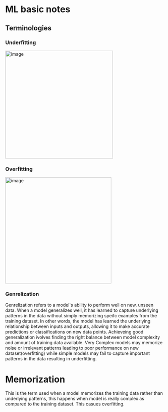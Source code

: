 # ML basic notes 

## Terminologies

### Underfitting

<img width="341" alt="image" src="https://github.com/AbdulHadi806/AI-Advance-Notes/assets/113926529/6f34c9ab-0c44-431a-bb09-578cf9753325">

### Overfitting

<img width="336" alt="image" src="https://github.com/AbdulHadi806/AI-Advance-Notes/assets/113926529/c2a7987e-2be5-4752-8d3a-a3f4e92f43af">

### Genrelization
Genrelization refers to a model's ability to perform well on new, unseen data. When a model generalizes well, it has learned to capture underlying patterns in the data without
simply memorizing speifc examples from the training dataset. In other words, the model has learned the underlying relationship between inputs and outputs, allowing it to make accurate predictions
or classifications on new data points. Achieveing good generalization ivolves finding the right balance between model complexity and amount of training data available. Very
Complex models may memorize noise or irrelevant patterns leading to poor performance on new dataset(overfitting) while simple models may fail to capture important patterns in the data
resulting in underfitting.

# Memorization
This is the term used when a model memorizes the training data rather than underlying patterns, this happens when model is really complex as compared to the training dataset.
This casues overfitting.

